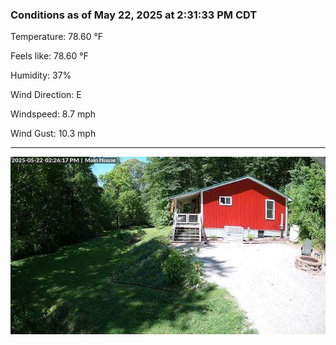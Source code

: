 ### Conditions as of May 22, 2025 at 2:31:33 PM CDT 

Temperature: 78.60 &deg;F

Feels like: 78.60 &deg;F

Humidity: 37%

Wind Direction: E

Windspeed: 8.7 mph

Wind Gust: 10.3 mph

---

<img src="./images/latest.jpeg"/>

